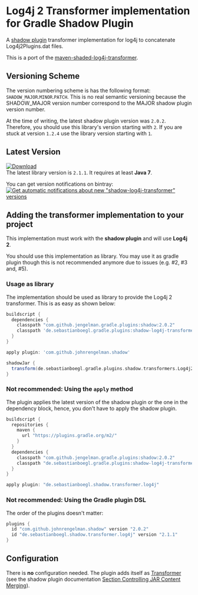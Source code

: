 # Log4j 2 Transformer implementation for Gradle Shadow Plugin

A [shadow plugin](https://github.com/johnrengelman/shadow) transformer implementation for log4j to concatenate Log4j2Plugins.dat files.

This is a port of the [maven-shaded-log4j-transformer](https://github.com/edwgiz/maven-shaded-log4j-transformer).

## Versioning Scheme
The version numbering scheme is has the following format: `SHADOW_MAJOR`.`MINOR`.`PATCH`. This is no real semantic versioning because the SHADOW_MAJOR version number correspond to the MAJOR shadow plugin version number.


At the time of writing, the latest shadow plugin version was `2.0.2`. Therefore, you should use this library's version starting with `2`.
If you are stuck at version `1.2.4` use the library version starting with `1`.

## Latest Version
[![Download](https://api.bintray.com/packages/theboegl/gradle-plugins/shadow-log4j-transformer/images/download.svg) ](https://bintray.com/theboegl/gradle-plugins/shadow-log4j-transformer/_latestVersion)<br>
The latest library version is `2.1.1`. It requires at least __Java 7__.

You can get version notifications on bintray:<br>[![Get automatic notifications about new "shadow-log4j-transformer" versions](https://www.bintray.com/docs/images/bintray_badge_color.png)](https://bintray.com/theboegl/gradle-plugins/shadow-log4j-transformer?source=watch)

## Adding the transformer implementation to your project

This implementation must work with the __shadow plugin__ and will use __Log4j 2__.

You should use this implementation as library. 
You may use it as gradle plugin though this is not recommended anymore due to issues (e.g. #2, #3 and, #5).

### Usage as library

The implementation should be used as library to provide the Log4j 2 transformer.
This is as easy as shown below:

```gradle
buildscript {
  dependencies {
    classpath "com.github.jengelman.gradle.plugins:shadow:2.0.2"
    classpath 'de.sebastianboegl.gradle.plugins:shadow-log4j-transformer:2.1.1'
  }
}

apply plugin: 'com.github.johnrengelman.shadow'

shadowJar {
  transform(de.sebastianboegl.gradle.plugins.shadow.transformers.Log4j2PluginsFileTransformer)
}
```

### Not recommended: Using the `apply` method
The plugin applies the latest version of the shadow plugin or the one in the dependency block, hence, you don't have to apply the shadow plugin.

```gradle
buildscript {
  repositories {
    maven {
      url "https://plugins.gradle.org/m2/"
    }
  }
  dependencies {
    classpath "com.github.jengelman.gradle.plugins:shadow:2.0.2"
    classpath "de.sebastianboegl.gradle.plugins:shadow-log4j-transformer:2.1.1"
  }
}

apply plugin: "de.sebastianboegl.shadow.transformer.log4j"
```

### Not recommended: Using the Gradle plugin DSL
The order of the plugins doesn't matter:

```gradle
plugins {
  id "com.github.johnrengelman.shadow" version "2.0.2"
  id "de.sebastianboegl.shadow.transformer.log4j" version "2.1.1"
}
```

## Configuration
There is __no__ configuration needed. 
The plugin adds itself as [Transformer](http://imperceptiblethoughts.com/shadow/api/com/github/jengelman/gradle/plugins/shadow/transformers/Transformer.html) (see the shadow plugin documentation [Section Controlling JAR Content Merging](http://imperceptiblethoughts.com/shadow/#controlling_jar_content_merging)).
